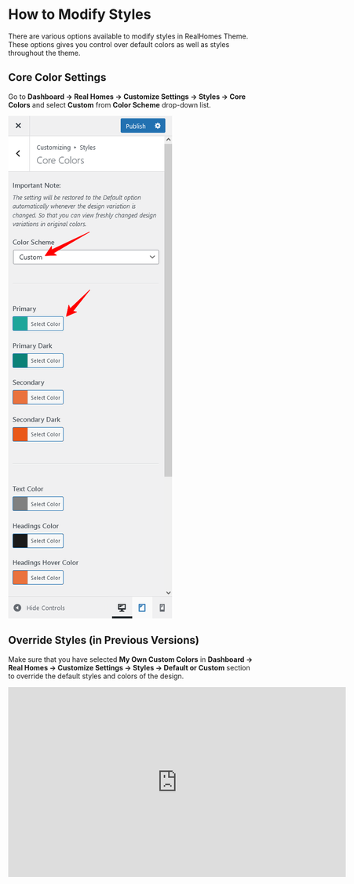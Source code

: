 # How to Modify Styles

There are various options available to modify styles in RealHomes Theme. These options gives you control over default colors as well as styles throughout the theme.

## Core Color Settings

Go to **Dashboard → Real Homes → Customize Settings → Styles → Core Colors** and select **Custom** from **Color Scheme** drop-down list.

![RealHomes Documentation](images/customize-theme/core-colors-custom.png) 

## Override Styles (in Previous Versions)

Make sure that you have selected **My Own Custom Colors** in **Dashboard → Real Homes → Customize Settings → Styles → Default or Custom** section to override the default styles and colors of the design.

<iframe width="688" height="387" src="https://www.youtube.com/embed/qjAgcc2R09k" frameborder="0" allow="accelerometer; autoplay; encrypted-media; gyroscope; picture-in-picture" allowfullscreen></iframe>